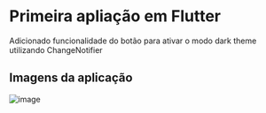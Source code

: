 # Primeira apliação em Flutter

Adicionado funcionalidade do botão para ativar o modo dark theme utilizando ChangeNotifier

## Imagens da aplicação

![image](https://github.com/IGDSCI/CONTADOR-FLUTTER/assets/114839208/6e0f67d8-4b69-4591-a942-8c8ad5fb7987)


